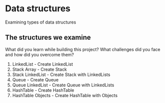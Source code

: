 # Data structures

Examining types of data structures


## The structures we examine

What did you learn while building this project? What challenges did you face and how did you overcome them?


1. LinkedList - Create LinkedList
2. Stack Array - Create Stack
3. Stack LinkedList - Create Stack with LinkedLists
4. Queue - Create Queue
5. Queue LinkedList - Create Queue with LinkedLists
6. HashTable - Create HashTable
7. HashTable Objects - Create HashTable with Objects


